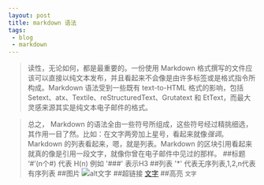 ```yaml
---
layout: post
title: markdown 语法
tags:
 - blog
 - markdown
---
```




>读性，无论如何，都是最重要的。一份使用 Markdown 格式撰写的文件应该可以直接以纯文本发布，并且看起来不会像是由许多标签或是格式指令所构成。Markdown 语法受到一些既有 text-to-HTML 格式的影响，包括 Setext、atx、Textile、reStructuredText、Grutatext 和 EtText，而最大灵感来源其实是纯文本电子邮件的格式。

>总之， Markdown 的语法全由一些符号所组成，这些符号经过精挑细选，其作用一目了然。比如：在文字两旁加上星号，看起来就像*强调*。Markdown 的列表看起来，嗯，就是列表。Markdown 的区块引用看起来就真的像是引用一段文字，就像你曾在电子邮件中见过的那样。
##标题
	‘#’(n个#) 代表 H(n) 例如  '###' 表示H3
##列表
	'*' 代表无序列表,1,2,n代表有序列表
##图片
	![alt文字](图片的url)
##超链接
	[文字](链接地址)
##高亮
	`文字`
